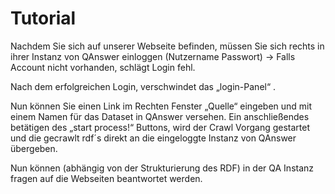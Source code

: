 # Tutorial
Nachdem Sie sich auf unserer Webseite befinden, müssen Sie sich rechts in ihrer Instanz von QAnswer einloggen (Nutzername Passwort)
-> Falls Account nicht vorhanden, schlägt Login fehl.

Nach dem erfolgreichen Login, verschwindet das „login-Panel“ .

Nun können Sie einen Link im Rechten Fenster „Quelle“ eingeben und mit einem Namen für das Dataset in QAnswer versehen.
Ein anschließendes betätigen des „start process!“ Buttons, wird der Crawl Vorgang gestartet und die gecrawlt rdf´s direkt an die eingeloggte Instanz von QAnswer übergeben.

Nun können (abhängig von der Strukturierung des RDF) in der QA Instanz fragen auf die Webseiten beantwortet werden.
